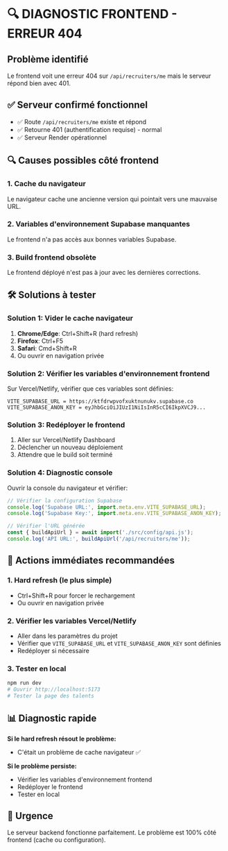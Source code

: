 # 🔍 DIAGNOSTIC FRONTEND - ERREUR 404

## Problème identifié
Le frontend voit une erreur 404 sur `/api/recruiters/me` mais le serveur répond bien avec 401.

## ✅ Serveur confirmé fonctionnel
- ✅ Route `/api/recruiters/me` existe et répond
- ✅ Retourne 401 (authentification requise) - normal
- ✅ Serveur Render opérationnel

## 🔍 Causes possibles côté frontend

### 1. Cache du navigateur
Le navigateur cache une ancienne version qui pointait vers une mauvaise URL.

### 2. Variables d'environnement Supabase manquantes
Le frontend n'a pas accès aux bonnes variables Supabase.

### 3. Build frontend obsolète
Le frontend déployé n'est pas à jour avec les dernières corrections.

## 🛠️ Solutions à tester

### Solution 1: Vider le cache navigateur
1. **Chrome/Edge**: Ctrl+Shift+R (hard refresh)
2. **Firefox**: Ctrl+F5
3. **Safari**: Cmd+Shift+R
4. Ou ouvrir en navigation privée

### Solution 2: Vérifier les variables d'environnement frontend
Sur Vercel/Netlify, vérifier que ces variables sont définies:
```
VITE_SUPABASE_URL = https://ktfdrwpvofxuktnunukv.supabase.co
VITE_SUPABASE_ANON_KEY = eyJhbGciOiJIUzI1NiIsInR5cCI6IkpXVCJ9...
```

### Solution 3: Redéployer le frontend
1. Aller sur Vercel/Netlify Dashboard
2. Déclencher un nouveau déploiement
3. Attendre que le build soit terminé

### Solution 4: Diagnostic console
Ouvrir la console du navigateur et vérifier:
```javascript
// Vérifier la configuration Supabase
console.log('Supabase URL:', import.meta.env.VITE_SUPABASE_URL);
console.log('Supabase Key:', import.meta.env.VITE_SUPABASE_ANON_KEY);

// Vérifier l'URL générée
const { buildApiUrl } = await import('./src/config/api.js');
console.log('API URL:', buildApiUrl('/api/recruiters/me'));
```

## 🎯 Actions immédiates recommandées

### 1. Hard refresh (le plus simple)
- Ctrl+Shift+R pour forcer le rechargement
- Ou ouvrir en navigation privée

### 2. Vérifier les variables Vercel/Netlify
- Aller dans les paramètres du projet
- Vérifier que `VITE_SUPABASE_URL` et `VITE_SUPABASE_ANON_KEY` sont définies
- Redéployer si nécessaire

### 3. Tester en local
```bash
npm run dev
# Ouvrir http://localhost:5173
# Tester la page des talents
```

## 📊 Diagnostic rapide

**Si le hard refresh résout le problème:**
- C'était un problème de cache navigateur ✅

**Si le problème persiste:**
- Vérifier les variables d'environnement frontend
- Redéployer le frontend
- Tester en local

## 🚨 Urgence
Le serveur backend fonctionne parfaitement. Le problème est 100% côté frontend (cache ou configuration).
